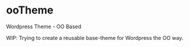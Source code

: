 # ooTheme
Wordpress Theme - OO Based

WIP: Trying to create a reusable base-theme for Wordpress the OO way.
